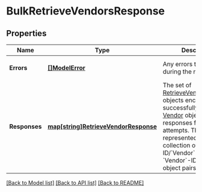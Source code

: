# BulkRetrieveVendorsResponse

## Properties

 Name          | Type                                                               | Description                                                                                                                                                                                                                                                                                                                     | Notes                        
---------------|--------------------------------------------------------------------|---------------------------------------------------------------------------------------------------------------------------------------------------------------------------------------------------------------------------------------------------------------------------------------------------------------------------------|------------------------------
 **Errors**    | [**[]ModelError**](Error.md)                                       | Any errors that occurred during the request.                                                                                                                                                                                                                                                                                    | [optional] [default to null] 
 **Responses** | [**map[string]RetrieveVendorResponse**](RetrieveVendorResponse.md) | The set of [RetrieveVendorResponse](entity:RetrieveVendorResponse) objects encapsulating successfully retrieved [Vendor](entity:Vendor) objects or error responses for failed attempts. The set is represented by  a collection of &#x60;Vendor&#x60;-ID/&#x60;Vendor&#x60;-object or &#x60;Vendor&#x60;-ID/error-object pairs. | [optional] [default to null] 

[[Back to Model list]](../README.md#documentation-for-models) [[Back to API list]](../README.md#documentation-for-api-endpoints) [[Back to README]](../README.md)

